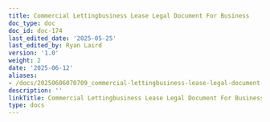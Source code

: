 ```yaml
---
title: Commercial Lettingbusiness Lease Legal Document For Business
doc_type: doc
doc_id: doc-174
last_edited_date: '2025-05-25'
last_edited_by: Ryan Laird
version: '1.0'
weight: 2
date: '2025-06-12'
aliases:
- /docs/20250606070709_commercial-lettingbusiness-lease-legal-document-for-business_1_1/
description: ''
linkTitle: Commercial Lettingbusiness Lease Legal Document For Business
type: docs
---
```


